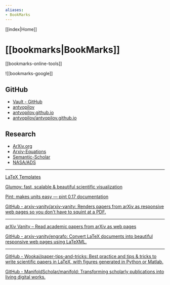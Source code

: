 ```yaml
---
aliases:
- BookMarks
---
```


[[index|Home]]

# [[bookmarks|BookMarks]]


[[bookmarks-online-tools]]

![[bookmarks-google]]


## GitHub
- [Vault - GitHub](https://github.com/antvopilov/Vault)
- [antvopilov](https://github.com/antvopilov/antvopilov)
- [antvopilov.github.io](https://antvopilov.github.io/)
- [antvopilov/antvopilov.github.io](https://github.com/antvopilov/antvopilov.github.io)

## Research
- [ArXiv.org](https://arxiv.org/) 
- [Arxiv-Equations](https://arxiv-equations.netlify.app/)
- [Semantic-Scholar](https://www.semanticscholar.org/)
- [NASA/ADS](https://ui.adsabs.harvard.edu/)


---



[LaTeX Templates](http://www.latextemplates.com/)

[Glumpy: fast, scalable & beautiful scientific visualization](http://glumpy.github.io/)

[Pint: makes units easy — pint 0.17 documentation](https://pint.readthedocs.io/en/stable/index.html)

[GitHub - arxiv-vanity/arxiv-vanity: Renders papers from arXiv as responsive web pages so you don't have to squint at a PDF.](https://github.com/arxiv-vanity/arxiv-vanity)

---

[arXiv Vanity – Read academic papers from arXiv as web pages](https://www.arxiv-vanity.com/)

[GitHub - arxiv-vanity/engrafo: Convert LaTeX documents into beautiful responsive web pages using LaTeXML.](https://github.com/arxiv-vanity/engrafo)

---

[GitHub - Wookai/paper-tips-and-tricks: Best practice and tips & tricks to write scientific papers in LaTeX, with figures generated in Python or Matlab.](https://github.com/Wookai/paper-tips-and-tricks)

[GitHub - ManifoldScholar/manifold: Transforming scholarly publications into living digital works.](https://github.com/ManifoldScholar/manifold)
